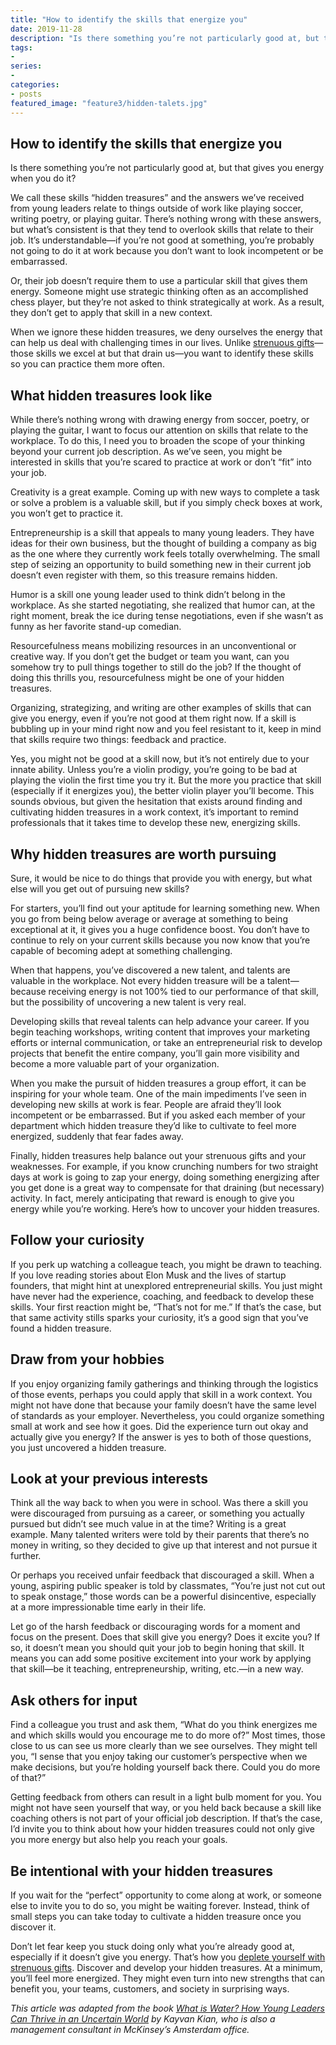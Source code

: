 ```yaml
---
title: "How to identify the skills that energize you"
date: 2019-11-28
description: "Is there something you’re not particularly good at, but that gives you energy when you do it?"
tags:
-
series:
-
categories:
- posts
featured_image: "feature3/hidden-talets.jpg"
---
```


## How to identify the skills that energize you

Is there something you’re not particularly good at, but that gives you energy when you do it?

We call these skills “hidden treasures” and the answers we’ve received from young leaders relate to things outside of work like playing soccer, writing poetry, or playing guitar. There’s nothing wrong with these answers, but what’s consistent is that they tend to overlook skills that relate to their job. It’s understandable—if you’re not good at something, you’re probably not going to do it at work because you don’t want to look incompetent or be embarrassed.

Or, their job doesn’t require them to use a particular skill that gives them energy. Someone might use strategic thinking often as an accomplished chess player, but they’re not asked to think strategically at work. As a result, they don’t get to apply that skill in a new context.

When we ignore these hidden treasures, we deny ourselves the energy that can help us deal with challenging times in our lives. Unlike [strenuous gifts](https://www.fastcompany.com/90367128/some-of-your-talents-and-skills-can-cause-burnout-heres-how-to-identify-them)—those skills we excel at but that drain us—you want to identify these skills so you can practice them more often.

## What hidden treasures look like

While there’s nothing wrong with drawing energy from soccer, poetry, or playing the guitar, I want to focus our attention on skills that relate to the workplace. To do this, I need you to broaden the scope of your thinking beyond your current job description. As we’ve seen, you might be interested in skills that you’re scared to practice at work or don’t “fit” into your job.

Creativity is a great example. Coming up with new ways to complete a task or solve a problem is a valuable skill, but if you simply check boxes at work, you won’t get to practice it.

Entrepreneurship is a skill that appeals to many young leaders. They have ideas for their own business, but the thought of building a company as big as the one where they currently work feels totally overwhelming. The small step of seizing an opportunity to build something new in their current job doesn’t even register with them, so this treasure remains hidden.

Humor is a skill one young leader used to think didn’t belong in the workplace. As she started negotiating, she realized that humor can, at the right moment, break the ice during tense negotiations, even if she wasn’t as funny as her favorite stand-up comedian.

Resourcefulness means mobilizing resources in an unconventional or creative way. If you don’t get the budget or team you want, can you somehow try to pull things together to still do the job? If the thought of doing this thrills you, resourcefulness might be one of your hidden treasures.

Organizing, strategizing, and writing are other examples of skills that can give you energy, even if you’re not good at them right now. If a skill is bubbling up in your mind right now and you feel resistant to it, keep in mind that skills require two things: feedback and practice.

Yes, you might not be good at a skill now, but it’s not entirely due to your innate ability. Unless you’re a violin prodigy, you’re going to be bad at playing the violin the first time you try it. But the more you practice that skill (especially if it energizes you), the better violin player you’ll become. This sounds obvious, but given the hesitation that exists around finding and cultivating hidden treasures in a work context, it’s important to remind professionals that it takes time to develop these new, energizing skills.

## Why hidden treasures are worth pursuing

Sure, it would be nice to do things that provide you with energy, but what else will you get out of pursuing new skills?

For starters, you’ll find out your aptitude for learning something new. When you go from being below average or average at something to being exceptional at it, it gives you a huge confidence boost. You don’t have to continue to rely on your current skills because you now know that you’re capable of becoming adept at something challenging.

When that happens, you’ve discovered a new talent, and talents are valuable in the workplace. Not every hidden treasure will be a talent—because receiving energy is not 100% tied to our performance of that skill, but the possibility of uncovering a new talent is very real.

Developing skills that reveal talents can help advance your career. If you begin teaching workshops, writing content that improves your marketing efforts or internal communication, or take an entrepreneurial risk to develop projects that benefit the entire company, you’ll gain more visibility and become a more valuable part of your organization.

When you make the pursuit of hidden treasures a group effort, it can be inspiring for your whole team. One of the main impediments I’ve seen in developing new skills at work is fear. People are afraid they’ll look incompetent or be embarrassed. But if you asked each member of your department which hidden treasure they’d like to cultivate to feel more energized, suddenly that fear fades away.

Finally, hidden treasures help balance out your strenuous gifts and your weaknesses. For example, if you know crunching numbers for two straight days at work is going to zap your energy, doing something energizing after you get done is a great way to compensate for that draining (but necessary) activity. In fact, merely anticipating that reward is enough to give you energy while you’re working. Here’s how to uncover your hidden treasures.

## Follow your curiosity

If you perk up watching a colleague teach, you might be drawn to teaching. If you love reading stories about Elon Musk and the lives of startup founders, that might hint at unexplored entrepreneurial skills. You just might have never had the experience, coaching, and feedback to develop these skills. Your first reaction might be, “That’s not for me.” If that’s the case, but that same activity stills sparks your curiosity, it’s a good sign that you’ve found a hidden treasure.

## Draw from your hobbies

If you enjoy organizing family gatherings and thinking through the logistics of those events, perhaps you could apply that skill in a work context. You might not have done that because your family doesn’t have the same level of standards as your employer. Nevertheless, you could organize something small at work and see how it goes. Did the experience turn out okay and actually give you energy? If the answer is yes to both of those questions, you just uncovered a hidden treasure.

## Look at your previous interests

Think all the way back to when you were in school. Was there a skill you were discouraged from pursuing as a career, or something you actually pursued but didn’t see much value in at the time? Writing is a great example. Many talented writers were told by their parents that there’s no money in writing, so they decided to give up that interest and not pursue it further.

Or perhaps you received unfair feedback that discouraged a skill. When a young, aspiring public speaker is told by classmates, “You’re just not cut out to speak onstage,” those words can be a powerful disincentive, especially at a more impressionable time early in their life.

Let go of the harsh feedback or discouraging words for a moment and focus on the present. Does that skill give you energy? Does it excite you? If so, it doesn’t mean you should quit your job to begin honing that skill. It means you can add some positive excitement into your work by applying that skill—be it teaching, entrepreneurship, writing, etc.—in a new way.

## Ask others for input

Find a colleague you trust and ask them, “What do you think energizes me and which skills would you encourage me to do more of?” Most times, those close to us can see us more clearly than we see ourselves. They might tell you, “I sense that you enjoy taking our customer’s perspective when we make decisions, but you’re holding yourself back there. Could you do more of that?”

Getting feedback from others can result in a light bulb moment for you. You might not have seen yourself that way, or you held back because a skill like coaching others is not part of your official job description. If that’s the case, I’d invite you to think about how your hidden treasures could not only give you more energy but also help you reach your goals.

## Be intentional with your hidden treasures

If you wait for the “perfect” opportunity to come along at work, or someone else to invite you to do so, you might be waiting forever. Instead, think of small steps you can take today to cultivate a hidden treasure once you discover it.

Don’t let fear keep you stuck doing only what you’re already good at, especially if it doesn’t give you energy. That’s how you [deplete yourself with strenuous gifts](https://www.fastcompany.com/90367128/some-of-your-talents-and-skills-can-cause-burnout-heres-how-to-identify-them). Discover and develop your hidden treasures. At a minimum, you’ll feel more energized. They might even turn into new strengths that can benefit you, your teams, customers, and society in surprising ways.

*This article was adapted from the book [What is Water? How Young Leaders Can Thrive in an Uncertain World](https://www.amazon.com/What-Water-Leaders-Thrive-Uncertain-ebook/dp/B07RB2MZY9/ref=sr_1_1?keywords=kayvan+kian+what+is+water&qid=1556761115&s=gateway&sr=8-1-spell) by Kayvan Kian, who is also a management consultant in McKinsey’s Amsterdam office.*